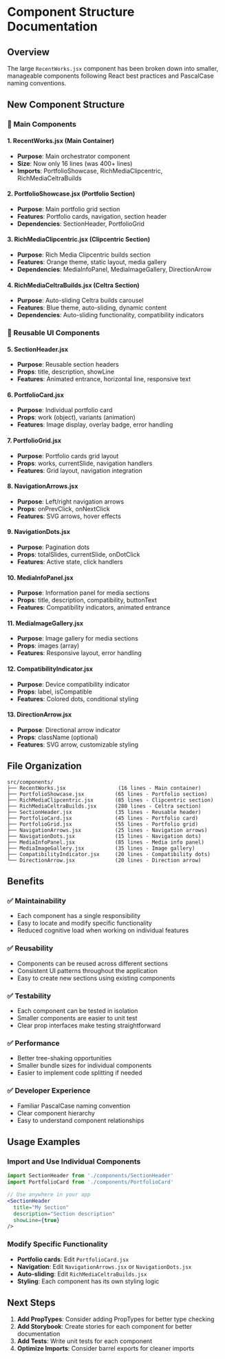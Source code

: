 # Component Structure Documentation

## Overview
The large `RecentWorks.jsx` component has been broken down into smaller, manageable components following React best practices and PascalCase naming conventions.

## New Component Structure

### 📁 Main Components

#### 1. **RecentWorks.jsx** (Main Container)
- **Purpose**: Main orchestrator component
- **Size**: Now only 16 lines (was 400+ lines)
- **Imports**: PortfolioShowcase, RichMediaClipcentric, RichMediaCeltraBuilds

#### 2. **PortfolioShowcase.jsx** (Portfolio Section)
- **Purpose**: Main portfolio grid section
- **Features**: Portfolio cards, navigation, section header
- **Dependencies**: SectionHeader, PortfolioGrid

#### 3. **RichMediaClipcentric.jsx** (Clipcentric Section)
- **Purpose**: Rich Media Clipcentric builds section
- **Features**: Orange theme, static layout, media gallery
- **Dependencies**: MediaInfoPanel, MediaImageGallery, DirectionArrow

#### 4. **RichMediaCeltraBuilds.jsx** (Celtra Section)
- **Purpose**: Auto-sliding Celtra builds carousel
- **Features**: Blue theme, auto-sliding, dynamic content
- **Dependencies**: Auto-sliding functionality, compatibility indicators

### 📁 Reusable UI Components

#### 5. **SectionHeader.jsx**
- **Purpose**: Reusable section headers
- **Props**: title, description, showLine
- **Features**: Animated entrance, horizontal line, responsive text

#### 6. **PortfolioCard.jsx**
- **Purpose**: Individual portfolio card
- **Props**: work (object), variants (animation)
- **Features**: Image display, overlay badge, error handling

#### 7. **PortfolioGrid.jsx**
- **Purpose**: Portfolio cards grid layout
- **Props**: works, currentSlide, navigation handlers
- **Features**: Grid layout, navigation integration

#### 8. **NavigationArrows.jsx**
- **Purpose**: Left/right navigation arrows
- **Props**: onPrevClick, onNextClick
- **Features**: SVG arrows, hover effects

#### 9. **NavigationDots.jsx**
- **Purpose**: Pagination dots
- **Props**: totalSlides, currentSlide, onDotClick
- **Features**: Active state, click handlers

#### 10. **MediaInfoPanel.jsx**
- **Purpose**: Information panel for media sections
- **Props**: title, description, compatibility, buttonText
- **Features**: Compatibility indicators, animated entrance

#### 11. **MediaImageGallery.jsx**
- **Purpose**: Image gallery for media sections
- **Props**: images (array)
- **Features**: Responsive layout, error handling

#### 12. **CompatibilityIndicator.jsx**
- **Purpose**: Device compatibility indicator
- **Props**: label, isCompatible
- **Features**: Colored dots, conditional styling

#### 13. **DirectionArrow.jsx**
- **Purpose**: Directional arrow indicator
- **Props**: className (optional)
- **Features**: SVG arrow, customizable styling

## File Organization

```
src/components/
├── RecentWorks.jsx                 (16 lines - Main container)
├── PortfolioShowcase.jsx          (65 lines - Portfolio section)
├── RichMediaClipcentric.jsx       (85 lines - Clipcentric section)
├── RichMediaCeltraBuilds.jsx      (280 lines - Celtra section)
├── SectionHeader.jsx              (35 lines - Reusable header)
├── PortfolioCard.jsx              (45 lines - Portfolio card)
├── PortfolioGrid.jsx              (55 lines - Portfolio grid)
├── NavigationArrows.jsx           (25 lines - Navigation arrows)
├── NavigationDots.jsx             (15 lines - Navigation dots)
├── MediaInfoPanel.jsx             (85 lines - Media info panel)
├── MediaImageGallery.jsx          (35 lines - Image gallery)
├── CompatibilityIndicator.jsx     (20 lines - Compatibility dots)
└── DirectionArrow.jsx             (20 lines - Direction arrow)
```

## Benefits

### ✅ **Maintainability**
- Each component has a single responsibility
- Easy to locate and modify specific functionality
- Reduced cognitive load when working on individual features

### ✅ **Reusability**
- Components can be reused across different sections
- Consistent UI patterns throughout the application
- Easy to create new sections using existing components

### ✅ **Testability**
- Each component can be tested in isolation
- Smaller components are easier to unit test
- Clear prop interfaces make testing straightforward

### ✅ **Performance**
- Better tree-shaking opportunities
- Smaller bundle sizes for individual components
- Easier to implement code splitting if needed

### ✅ **Developer Experience**
- Familiar PascalCase naming convention
- Clear component hierarchy
- Easy to understand component relationships

## Usage Examples

### Import and Use Individual Components
```jsx
import SectionHeader from './components/SectionHeader'
import PortfolioCard from './components/PortfolioCard'

// Use anywhere in your app
<SectionHeader 
  title="My Section" 
  description="Section description" 
  showLine={true} 
/>
```

### Modify Specific Functionality
- **Portfolio cards**: Edit `PortfolioCard.jsx`
- **Navigation**: Edit `NavigationArrows.jsx` or `NavigationDots.jsx`
- **Auto-sliding**: Edit `RichMediaCeltraBuilds.jsx`
- **Styling**: Each component has its own styling logic

## Next Steps

1. **Add PropTypes**: Consider adding PropTypes for better type checking
2. **Add Storybook**: Create stories for each component for better documentation
3. **Add Tests**: Write unit tests for each component
4. **Optimize Imports**: Consider barrel exports for cleaner imports
